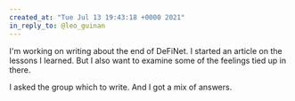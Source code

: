 ```yaml
---
created_at: "Tue Jul 13 19:43:18 +0000 2021"
in_reply_to: @leo_guinan
---
```


I'm working on writing about the end of DeFiNet. I started an article on the lessons I learned. But I also want to examine some of the feelings tied up in there. 

I asked the group which to write. And I got a mix of answers.